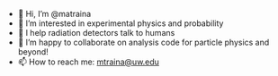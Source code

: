 - 👋 Hi, I’m @matraina
- 👀 I’m interested in experimental physics and probability
- 🌱 I help radiation detectors talk to humans
- 💞️ I’m happy to collaborate on analysis code for particle physics and beyond!
- 📫 How to reach me: mtraina@uw.edu

<!---
mikyphy/mikyphy is a ✨ special ✨ repository because its `README.md` (this file) appears on your GitHub profile.
You can click the Preview link to take a look at your changes.
--->

